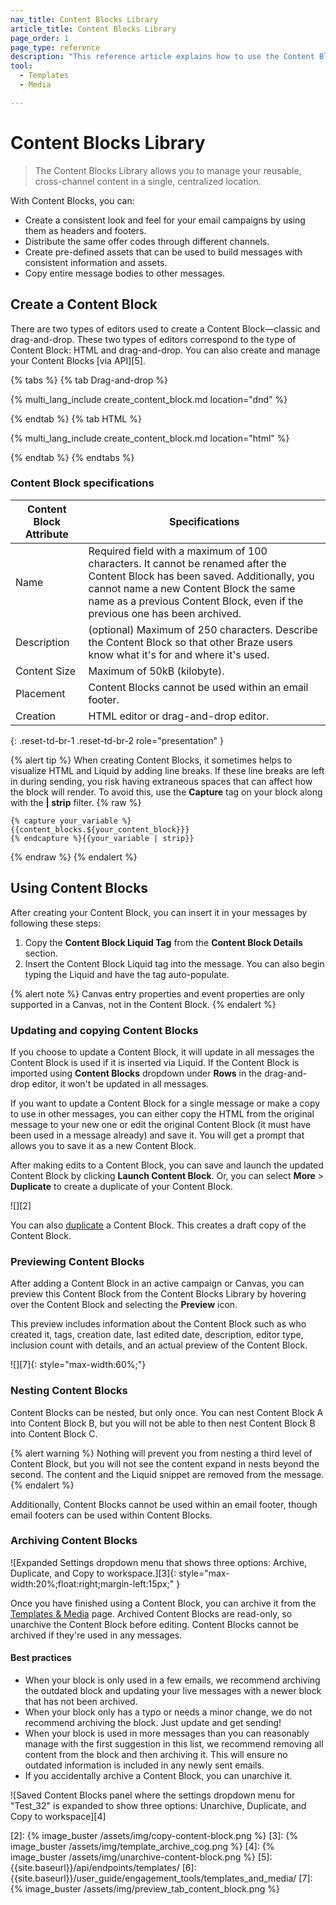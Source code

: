 ```yaml
---
nav_title: Content Blocks Library
article_title: Content Blocks Library
page_order: 1
page_type: reference
description: "This reference article explains how to use the Content Blocks Library to manage your reusable, cross-channel content in a single, centralized location."
tool: 
  - Templates
  - Media

---
```


# Content Blocks Library

> The Content Blocks Library allows you to manage your reusable, cross-channel content in a single, centralized location.

With Content Blocks, you can:

- Create a consistent look and feel for your email campaigns by using them as headers and footers.
- Distribute the same offer codes through different channels.
- Create pre-defined assets that can be used to build messages with consistent information and assets.
- Copy entire message bodies to other messages.

## Create a Content Block

There are two types of editors used to create a Content Block—classic and drag-and-drop. These two types of editors correspond to the type of Content Block: HTML and drag-and-drop. You can also create and manage your Content Blocks [via API][5].

{% tabs %}
{% tab Drag-and-drop %}

{% multi_lang_include create_content_block.md location="dnd" %}

{% endtab %}
{% tab HTML %}

{% multi_lang_include create_content_block.md location="html" %}

{% endtab %}
{% endtabs %}

### Content Block specifications

| Content Block Attribute | Specifications |
|---|---|
| Name | Required field with a maximum of 100 characters. It cannot be renamed after the Content Block has been saved. Additionally, you cannot name a new Content Block the same name as a previous Content Block, even if the previous one has been archived. |
| Description | (optional) Maximum of 250 characters. Describe the Content Block so that other Braze users know what it's for and where it's used. |
| Content Size | Maximum of 50kB (kilobyte). |
| Placement | Content Blocks cannot be used within an email footer. |
| Creation | HTML editor or drag-and-drop editor. |
{: .reset-td-br-1 .reset-td-br-2 role="presentation" }

{% alert tip %}
When creating Content Blocks, it sometimes helps to visualize HTML and Liquid by adding line breaks. If these line breaks are left in during sending, you risk having extraneous spaces that can affect how the block will render. To avoid this, use the **Capture** tag on your block along with the **&#124; strip** filter. 
{% raw %}
```
{% capture your_variable %}
{{content_blocks.${your_content_block}}}
{% endcapture %}{{your_variable | strip}}
```
{% endraw %}
{% endalert %}

## Using Content Blocks

After creating your Content Block, you can insert it in your messages by following these steps: 

1. Copy the **Content Block Liquid Tag** from the **Content Block Details** section.
2. Insert the Content Block Liquid tag into the message. You can also begin typing the Liquid and have the tag auto-populate.

{% alert note %}
Canvas entry properties and event properties are only supported in a Canvas, not in the Content Block.
{% endalert %}

### Updating and copying Content Blocks

If you choose to update a Content Block, it will update in all messages the Content Block is used if it is inserted via Liquid. If the Content Block is imported using **Content Blocks** dropdown under **Rows** in the drag-and-drop editor, it won't be updated in all messages.

If you want to update a Content Block for a single message or make a copy to use in other messages, you can either copy the HTML from the original message to your new one or edit the original Content Block (it must have been used in a message already) and save it. You will get a prompt that allows you to save it as a new Content Block.

After making edits to a Content Block, you can save and launch the updated Content Block by clicking **Launch Content Block**. Or, you can select **More** > **Duplicate** to create a duplicate of your Content Block.

![][2]

You can also [duplicate]({{site.baseurl}}/user_guide/engagement_tools/templates_and_media/duplicate/) a Content Block. This creates a draft copy of the Content Block.

### Previewing Content Blocks

After adding a Content Block in an active campaign or Canvas, you can preview this Content Block from the Content Blocks Library by hovering over the Content Block and selecting the <i class="fa fa-eye preview-icon"></i> **Preview** icon. 

This preview includes information about the Content Block such as who created it, tags, creation date, last edited date, description, editor type, inclusion count with details, and an actual preview of the Content Block.

![][7]{: style="max-width:60%;"} 

### Nesting Content Blocks

Content Blocks can be nested, but only once. You can nest Content Block A into Content Block B, but you will not be able to then nest Content Block B into Content Block C.

{% alert warning %}
Nothing will prevent you from nesting a third level of Content Block, but you will not see the content expand in nests beyond the second. The content and the Liquid snippet are removed from the message.
{% endalert %}

Additionally, Content Blocks cannot be used within an email footer, though email footers can be used within Content Blocks.

### Archiving Content Blocks

![Expanded Settings dropdown menu that shows three options: Archive, Duplicate, and Copy to workspace.][3]{: style="max-width:20%;float:right;margin-left:15px;" }

Once you have finished using a Content Block, you can archive it from the [Templates & Media]({{site.baseurl}}/user_guide/engagement_tools/templates_and_media/archive/) page. Archived Content Blocks are read-only, so unarchive the Content Block before editing. Content Blocks cannot be archived if they're used in any messages.

#### Best practices

- When your block is only used in a few emails, we recommend archiving the outdated block and updating your live messages with a newer block that has not been archived.
- When your block only has a typo or needs a minor change, we do not recommend archiving the block. Just update and get sending!
- When your block is used in more messages than you can reasonably manage with the first suggestion in this list, we recommend removing all content from the block and then archiving it. This will ensure no outdated information is included in any newly sent emails.
- If you accidentally archive a Content Block, you can unarchive it.

![Saved Content Blocks panel where the settings dropdown menu for "Test_32" is expanded to show three options: Unarchive, Duplicate, and Copy to workspace][4]

[2]: {% image_buster /assets/img/copy-content-block.png %}
[3]: {% image_buster /assets/img/template_archive_cog.png %}
[4]: {% image_buster /assets/img/unarchive-content-block.png %}
[5]: {{site.baseurl}}/api/endpoints/templates/
[6]: {{site.baseurl}}/user_guide/engagement_tools/templates_and_media/
[7]: {% image_buster /assets/img/preview_tab_content_block.png %}
